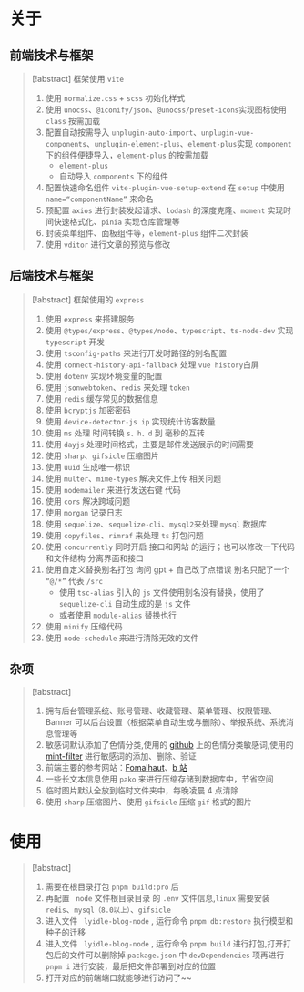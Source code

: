 # 关于

## 前端技术与框架

> [!abstract] 框架使用 `vite`
>
> 1. 使用 `normalize.css` + `scss` 初始化样式
> 2. 使用 `unocss`、`@iconify/json`、`@unocss/preset-icons`实现图标使用 `class` 按需加载
> 3. 配置自动按需导入 `unplugin-auto-import`、`unplugin-vue-components`、`unplugin-element-plus`、`element-plus`实现 `component` 下的组件便捷导入，`element-plus` 的按需加载
>    - `element-plus`
>    - 自动导入 `components` 下的组件
> 4. 配置快速命名组件 `vite-plugin-vue-setup-extend` 在 `setup` 中使用 `name=“componentName”` 来命名
> 5. 预配置 `axios` 进行封装发起请求、`lodash` 的深度克隆、`moment` 实现时间快速格式化、`pinia` 实现仓库管理等
> 6. 封装菜单组件、面板组件等，`element-plus` 组件二次封装
> 7. 使用 `vditor` 进行文章的预览与修改

## 后端技术与框架

> [!abstract] 框架使用的 `express`
>
> 1. 使用 `express` 来搭建服务
> 2. 使用 `@types/express`、`@types/node`、`typescript`、`ts-node-dev` 实现 `typescript` 开发
> 3. 使用 `tsconfig-paths` 来进行开发时路径的别名配置
> 4. 使用 `connect-history-api-fallback` 处理 `vue history`白屏
> 5. 使用 `dotenv` 实现环境变量的配置
> 6. 使用 `jsonwebtoken`、`redis` 来处理 `token`
> 7. 使用 `redis` 缓存常见的数据信息
> 8. 使用 `bcryptjs` 加密密码
> 9. 使用 `device-detector-js ip` 实现统计访客数量
> 10. 使用 `ms` 处理 时间转换 `s、h、d` 到 毫秒的互转
> 11. 使用 `dayjs` 处理时间格式，主要是邮件发送展示的时间需要
> 12. 使用 `sharp`、`gifsicle` 压缩图片
> 13. 使用 `uuid` 生成唯一标识
> 14. 使用 `multer`、`mime-types` 解决文件上传 相关问题
> 15. 使用 `nodemailer` 来进行发送右键 代码
> 16. 使用 `cors` 解决跨域问题
> 17. 使用 `morgan` 记录日志
> 18. 使用 `sequelize`、`sequelize-cli`、`mysql2`来处理 `mysql` 数据库
> 19. 使用 `copyfiles`、`rimraf` 来处理 `ts` 打包问题
> 20. 使用 `concurrently` 同时开启 接口和网站 的运行；也可以修改一下代码和文件结构 分离界面和接口
> 21. 使用自定义替换别名打包 询问 gpt + 自己改了点错误 别名只配了一个 `“@/*”` 代表 `/src`
>     - 使用 `tsc-alias` 引入的 `js` 文件使用别名没有替换，使用了 `sequelize-cli` 自动生成的是 `js` 文件
>     - 或者使用 `module-alias` 替换也行
> 22. 使用 `minify` 压缩代码
> 23. 使用 `node-schedule` 来进行清除无效的文件

## 杂项

> [!abstract]
>
> 1. 拥有后台管理系统、账号管理、收藏管理、菜单管理、权限管理、Banner 可以后台设置（根据菜单自动生成与删除）、举报系统、系统消息管理等
> 2. 敏感词默认添加了色情分类,使用的 [github](https://github.com/konsheng/Sensitive-lexicon) 上的色情分类敏感词,使用的 [mint-filter](https://www.npmjs.com/package/mint-filter) 进行敏感词的添加、删除、验证
> 3. 前端主要的参考网站：[Fomalhaut](https://www.fomal.cc/)、[b 站](https://www.bilibili.com/)
> 4. 一些长文本信息使用 `pako` 来进行压缩存储到数据库中，节省空间
> 5. 临时图片默认全放到临时文件夹中，每晚凌晨 4 点清除
> 6. 使用 `sharp` 压缩图片、使用 `gifsicle` 压缩 `gif` 格式的图片

# 使用

> [!abstract]
>
> 1. 需要在根目录打包 `pnpm build:pro` 后
> 2. 再配置 ` node` 文件根目录目录 的 `.env` 文件信息,`linux` 需要安装 `redis`、`mysql（8.0以上）`、`gifsicle`
> 3. 进入文件 ` lyidle-blog-node` , 运行命令 `pnpm db:restore` 执行模型和种子的迁移
> 4. 进入文件 ` lyidle-blog-node` , 运行命令 `pnpm build` 进行打包,打开打包后的文件可以删除掉 `package.json` 中 `devDependencies` 项再进行 `pnpm i` 进行安装，最后把文件部署到对应的位置
> 5. 打开对应的前端端口就能够进行访问了~~
